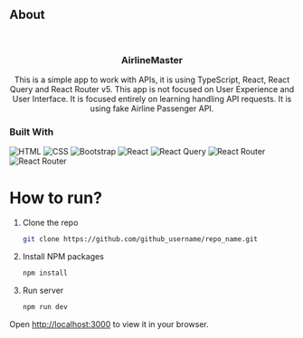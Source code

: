 ## About


<br />
<div align="center">

<h3 align="center">AirlineMaster</h3>

  <p align="center">
   This is a simple app to work with APIs, it is using TypeScript, React, React Query and React Router v5.
    This app is not focused on User Experience and User Interface. It is focused entirely on learning handling API requests. It is using fake Airline Passenger API.
  </p>
</div>



### Built With
![HTML](https://img.shields.io/badge/html5-%23E34F26.svg?style=for-the-badge&logo=html5&logoColor=white)
![CSS](https://img.shields.io/badge/css3-%231572B6.svg?style=for-the-badge&logo=css3&logoColor=white)
![Bootstrap](https://img.shields.io/badge/bootstrap-%238511FA.svg?style=for-the-badge&logo=bootstrap&logoColor=white)
![React](https://img.shields.io/badge/react-%2320232a.svg?style=for-the-badge&logo=react&logoColor=%2361DAFB)
![React Query](https://img.shields.io/badge/-React%20Query-FF4154?style=for-the-badge&logo=react%20query&logoColor=white)
![React Router](https://img.shields.io/badge/React_Router-CA4245?style=for-the-badge&logo=react-router&logoColor=white)
![React Router](https://img.shields.io/badge/React_Router-CA4245?style=for-the-badge&logo=react-router&logoColor=white)


# How to run?
1. Clone the repo
   ```sh
   git clone https://github.com/github_username/repo_name.git
   ```
2. Install NPM packages
   ```sh
   npm install
   ```
3. Run server
   ```sh
   npm run dev
   ```
Open [http://localhost:3000](http://localhost:3000) to view it in your browser.

